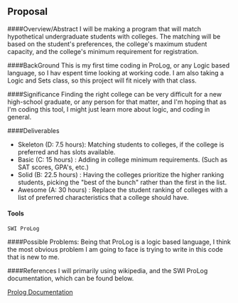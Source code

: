 


## Proposal

####Overview/Abstract
	I will be making a program that will match hypothetical undergraduate students with colleges. The matching will be based on the student's preferences, the college's maximum student capacity, and the college's minimum requirement for registration.

####BackGround
	This is my first time coding in ProLog, or any Logic based language, so I hav espent time looking at working code. I am also taking a Logic and Sets class, so this project will fit nicely with that class.

####Significance
	Finding the right college can be very difficult for a new high-school graduate, or any person for that matter, and I'm hoping that as I'm coding this tool, I might just learn more about logic, and coding in general.

####Deliverables


 - Skeleton (D: 7.5 hours): Matching students to colleges, if the college is preferred and has slots available.
 - Basic (C: 15 hours) : Adding in college minimum requirements. (Such as SAT scores, GPA's, etc.)
 - Solid (B: 22.5 hours) : Having the colleges prioritize the higher ranking students, picking the "best of the bunch" rather than the first in the list.
 - Awesome (A: 30 hours) : Replace the student ranking of colleges with a list of preferred characteristics that a college should have.

#### Tools
	SWI ProLog

####Possible Problems:
	Being that ProLog is a logic based language, I think the most obvious problem I am going to face is trying to write in this code that is new to me.

####References
	I will primarily using wikipedia, and the SWI ProLog documentation, which can be found below.

[Prolog Documentation](http://www.swi-prolog.org/download/stable)